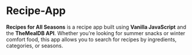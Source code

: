 # Recipe-App
**Recipes for All Seasons** is a recipe app built using **Vanilla JavaScript** and the **TheMealDB API**. Whether you're looking for summer snacks or winter comfort food, this app allows you to search for recipes by ingredients, categories, or seasons. 
